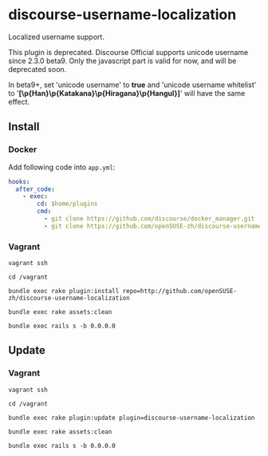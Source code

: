 # discourse-username-localization

Localized username support.

This plugin is deprecated. Discourse Official supports unicode username since 2.3.0 beta9. Only the javascript part is valid for now, and will be deprecated soon.

In beta9+, set 'unicode username' to **true** and 'unicode username whitelist' to '**[\p{Han}\p{Katakana}\p{Hiragana}\p{Hangul}]**' will have the same effect.

## Install

### Docker

Add following code into `app.yml`:

```yaml
hooks:
  after_code:
    - exec:
        cd: $home/plugins
        cmd:
          - git clone https://github.com/discourse/docker_manager.git
          - git clone https://github.com/openSUSE-zh/discourse-username-localization.git
```          

### Vagrant

```
vagrant ssh

cd /vagrant

bundle exec rake plugin:install repo=http://github.com/openSUSE-zh/discourse-username-localization

bundle exec rake assets:clean

bundle exec rails s -b 0.0.0.0
```

## Update

### Vagrant

```
vagrant ssh

cd /vagrant

bundle exec rake plugin:update plugin=discourse-username-localization

bundle exec rake assets:clean

bundle exec rails s -b 0.0.0.0
```
